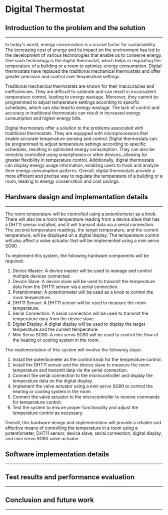 # Digital Thermostat
## Introduction to the problem and the solution
---
In today's world, energy conservation is a crucial factor for sustainability. The increasing cost of energy and its impact on the environment has led to the development of various technologies that enable us to conserve energy. One such technology is the digital thermostat, which helps in regulating the temperature of a building or a room to optimize energy consumption. Digital thermostats have replaced the traditional mechanical thermostats and offer greater precision and control over temperature settings.

Traditional mechanical thermostats are known for their inaccuracies and inefficiencies. They are difficult to calibrate and can result in inconsistent temperature control, leading to energy wastage. Moreover, they cannot be programmed to adjust temperature settings according to specific schedules, which can also lead to energy wastage. The lack of control and accuracy in traditional thermostats can result in increased energy consumption and higher energy bills.

Digital thermostats offer a solution to the problems associated with traditional thermostats. They are equipped with microprocessors that enable accurate temperature sensing and control. Digital thermostats can be programmed to adjust temperature settings according to specific schedules, resulting in optimized energy consumption. They can also be remotely controlled using smartphones or other devices, allowing for greater flexibility in temperature control. Additionally, digital thermostats can display energy usage information, enabling users to track and analyze their energy consumption patterns. Overall, digital thermostats provide a more efficient and precise way to regulate the temperature of a building or a room, leading to energy conservation and cost savings.

## Hardware design and implementation details
---
The room temperature will be controlled using a potentiometer as a knob. There will also be a room temperature reading from a device slave that has a DHT11 sensor installed, and it will transmit data via a serial connection. The second temperature readings, the target temperature, and the current temperature, will be displayed on a digital display. The temperature control will also affect a valve actuator that will be implemented using a mini servo SG90.

To implement this system, the following hardware components will be required:

1. Device Master: A device master will be used to manage and control multiple devices connected.
2. Device Slave: A device slave will be used to transmit the temperature data from the DHT11 sensor via a serial connection.
3. Potentiometer: A potentiometer will be used as a knob to control the room temperature.
4. DHT11 Sensor: A DHT11 sensor will be used to measure the room temperature.
5. Serial Connection: A serial connection will be used to transmit the temperature data from the device slave.
6. Digital Display: A digital display will be used to display the target temperature and the current temperature.
7. Mini Servo SG90: A mini servo SG90 will be used to control the flow of the heating or cooling system in the room.

The implementation of this system will involve the following steps:

1. Install the potentiometer as the control knob for the temperature control.
2. Install the DHT11 sensor and the device slave to measure the room temperature and transmit data via the serial connection.
3. Connect the serial connection to the microcontroller and display the temperature data on the digital display.
4. Implement the valve actuator using a mini servo SG90 to control the heating or cooling system in the room.
5. Connect the valve actuator to the microcontroller to receive commands for temperature control.
6. Test the system to ensure proper functionality and adjust the temperature control as necessary.

Overall, this hardware design and implementation will provide a reliable and effective means of controlling the temperature in a room using a potentiometer, DHT11 sensor, device slave, serial connection, digital display, and mini servo SG90 valve actuator.

## Software implementation details
---


## Test results and performance evaluation
---


## Conclusion and future work
---

